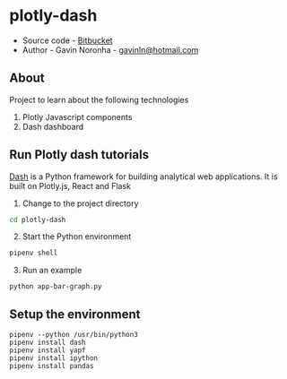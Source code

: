 # plotly-dash

* Source code - [Bitbucket][1]
* Author - Gavin Noronha - <gavinln@hotmail.com>

[1]: https://bitbucket.org/gavinln/plotly-dash/

## About

Project to learn about the following technologies

1. Plotly Javascript components
2. Dash dashboard

## Run Plotly dash tutorials

[Dash][200] is a Python framework for building analytical web applications. It
is built on Plotly.js, React and Flask

[200]: https://github.com/plotly/dash

1. Change to the project directory

```bash
cd plotly-dash
```

2. Start the Python environment

```bash
pipenv shell
```

3. Run an example

```
python app-bar-graph.py
```

## Setup the environment

```
pipenv --python /usr/bin/python3
pipenv install dash
pipenv install yapf
pipenv install ipython
pipenv install pandas
```
